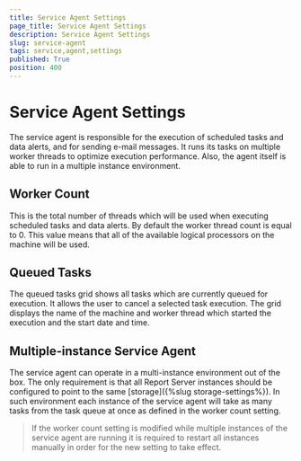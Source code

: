 ```yaml
---
title: Service Agent Settings
page_title: Service Agent Settings
description: Service Agent Settings
slug: service-agent
tags: service,agent,settings
published: True
position: 400
---
```


# Service Agent Settings

The service agent is responsible for the execution of scheduled tasks and data alerts, and for sending e-mail messages. It runs its tasks on multiple worker threads to optimize execution performance. Also, the agent itself is able to run in a multiple instance environment.

## Worker Count

This is the total number of threads which will be used when executing scheduled tasks and data alerts. By default the worker thread count is equal to 0. This value means that all of the available logical processors on the machine will be used.

## Queued Tasks

The queued tasks grid shows all tasks which are currently queued for execution. It allows the user to cancel a selected task execution. The grid displays the name of the machine and worker thread which started the execution and the start date and time.

## Multiple-instance Service Agent

The service agent can operate in a multi-instance environment out of the box. The only requirement is that all Report Server instances should be configured to point to the same [storage]({%slug storage-settings%}). In such environment each instance of the service agent will take as many tasks from the task queue at once as defined in the worker count setting.

>If the worker count setting is modified while multiple instances of the service agent are running it is required to restart all instances manually in order for the new setting to take effect.
